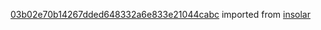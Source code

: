 [03b02e70b14267dded648332a6e833e21044cabc](https://github.com/insolar/insolar/commit/03b02e70b14267dded648332a6e833e21044cabc) imported from [insolar](https://github.com/insolar/insolar)
